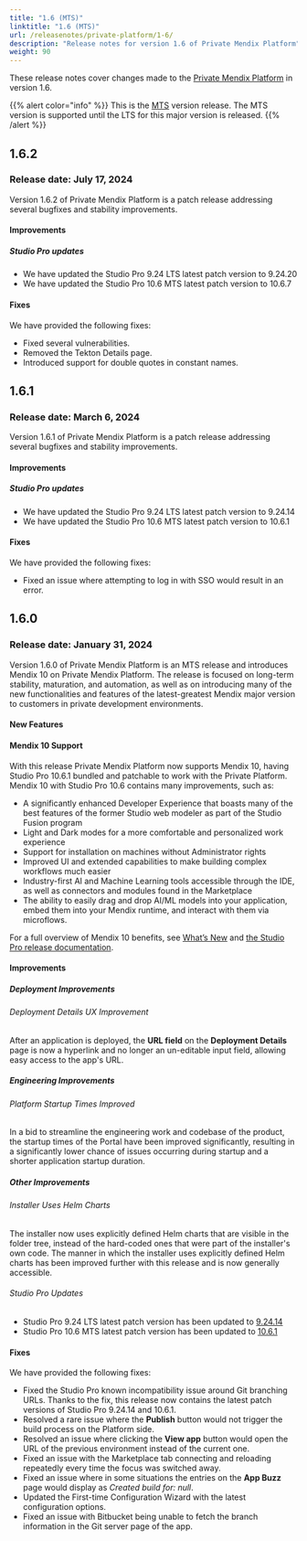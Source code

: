 ```yaml
---
title: "1.6 (MTS)"
linktitle: "1.6 (MTS)"
url: /releasenotes/private-platform/1-6/
description: "Release notes for version 1.6 of Private Mendix Platform"
weight: 90
---
```


These release notes cover changes made to the [Private Mendix Platform](/private-mendix-platform/) in version 1.6.

{{% alert color="info" %}}
This is the [MTS](/releasenotes/studio-pro/lts-mts/#mts) version release. The MTS version is supported until the LTS for this major version is released.
{{% /alert %}}

## 1.6.2

### Release date: July 17, 2024

Version 1.6.2 of Private Mendix Platform is a patch release addressing several bugfixes and stability improvements.

#### Improvements

##### Studio Pro updates

* We have updated the Studio Pro 9.24 LTS latest patch version to 9.24.20
* We have updated the Studio Pro 10.6 MTS latest patch version to 10.6.7

#### Fixes

We have provided the following fixes:

* Fixed several vulnerabilities.
* Removed the Tekton Details page.
* Introduced support for double quotes in constant names.

## 1.6.1

### Release date: March 6, 2024

Version 1.6.1 of Private Mendix Platform is a patch release addressing several bugfixes and stability improvements.

#### Improvements

##### Studio Pro updates

* We have updated the Studio Pro 9.24 LTS latest patch version to 9.24.14
* We have updated the Studio Pro 10.6 MTS latest patch version to 10.6.1

#### Fixes

We have provided the following fixes:

* Fixed an issue where attempting to log in with SSO would result in an error.

## 1.6.0

### Release date: January 31, 2024

Version 1.6.0 of Private Mendix Platform is an MTS release and introduces Mendix 10 on Private Mendix Platform. The release is focused on long-term stability, maturation, and automation, as well as on introducing many of the new functionalities and features of the latest-greatest Mendix major version to customers in private development environments.

#### New Features

#### Mendix 10 Support

With this release Private Mendix Platform now supports Mendix 10, having Studio Pro 10.6.1 bundled and patchable to work with the Private Platform. Mendix 10 with Studio Pro 10.6 contains many improvements, such as:

* A significantly enhanced Developer Experience that boasts many of the best features of the former Studio web modeler as part of the Studio Fusion program
* Light and Dark modes for a more comfortable and personalized work experience
* Support for installation on machines without Administrator rights
* Improved UI and extended capabilities to make building complex workflows much easier
* Industry-first AI and Machine Learning tools accessible through the IDE, as well as connectors and modules found in the Marketplace
* The ability to easily drag and drop AI/ML models into your application, embed them into your Mendix runtime, and interact with them via microflows.

For a full overview of Mendix 10 benefits, see [What’s New](https://www.mendix.com/whats-new/) and [the Studio Pro release documentation](/releasenotes/studio-pro/10.6/).

#### Improvements

##### Deployment Improvements

###### Deployment Details UX Improvement

After an application is deployed, the **URL field** on the **Deployment Details** page is now a hyperlink and no longer an un-editable input field, allowing easy access to the app's URL.

##### Engineering Improvements

###### Platform Startup Times Improved

In a bid to streamline the engineering work and codebase of the product, the startup times of the Portal have been improved significantly, resulting in a significantly lower chance of issues occurring during startup and a shorter application startup duration.

##### Other Improvements

###### ​​Installer Uses Helm Charts

​​The installer now uses explicitly defined Helm charts that are visible in the folder tree, instead of the hard-coded ones that were part of the installer's own code. ​​The manner in which the installer uses explicitly defined Helm charts has been improved further with this release and is now generally accessible.

###### Studio Pro Updates

* Studio Pro 9.24 LTS latest patch version has been updated to [9.24.14](/releasenotes/studio-pro/9.24/#92414)
* Studio Pro 10.6 MTS latest patch version has been updated to [10.6.1](/releasenotes/studio-pro/10.6/#1061)

#### Fixes

We have provided the following fixes:

* Fixed the Studio Pro known incompatibility issue around Git branching URLs. Thanks to the fix, this release now contains the latest patch versions of Studio Pro 9.24.14 and 10.6.1.
* Resolved a rare issue where the **Publish** button would not trigger the build process on the Platform side.
* Resolved an issue where clicking the **View app** button would open the URL of the previous environment instead of the current one.
* Fixed an issue with the Marketplace tab connecting and reloading repeatedly every time the focus was switched away.
* Fixed an issue where in some situations the entries on the **App Buzz** page would display as *Created build for: null*.
* Updated the First-time Configuration Wizard with the latest configuration options.
* Fixed an issue with Bitbucket being unable to fetch the branch information in the Git server page of the app.
